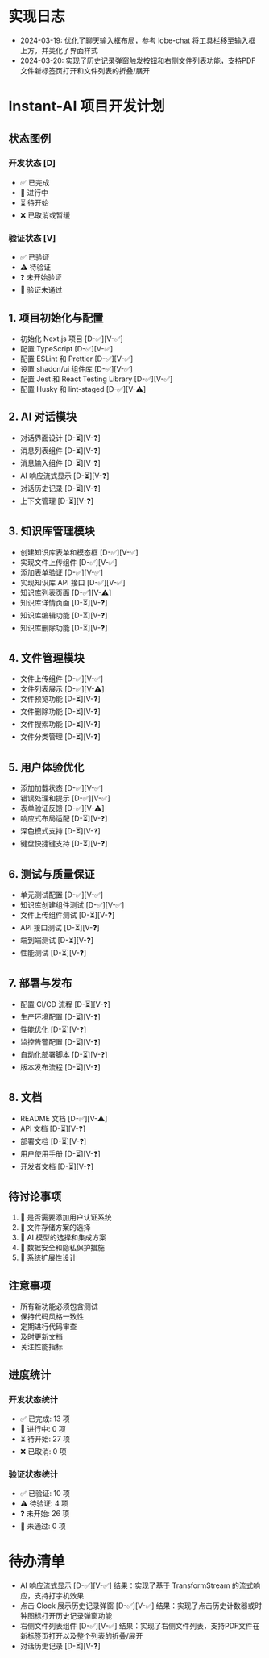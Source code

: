 # 实现日志
- 2024-03-19: 优化了聊天输入框布局，参考 lobe-chat 将工具栏移至输入框上方，并美化了界面样式
- 2024-03-20: 实现了历史记录弹窗触发按钮和右侧文件列表功能，支持PDF文件新标签页打开和文件列表的折叠/展开


# Instant-AI 项目开发计划

## 状态图例
### 开发状态 [D]
- ✅ 已完成
- 🚧 进行中
- ⏳ 待开始
- ❌ 已取消或暂缓

### 验证状态 [V]
- ✅ 已验证
- ⚠️ 待验证
- ❓ 未开始验证
- 🚫 验证未通过

## 1. 项目初始化与配置
- 初始化 Next.js 项目 [D-✅][V-✅]
- 配置 TypeScript [D-✅][V-✅]
- 配置 ESLint 和 Prettier [D-✅][V-✅]
- 设置 shadcn/ui 组件库 [D-✅][V-✅]
- 配置 Jest 和 React Testing Library [D-✅][V-✅]
- 配置 Husky 和 lint-staged [D-✅][V-⚠️]

## 2. AI 对话模块
- 对话界面设计 [D-⏳][V-❓]
- 消息列表组件 [D-⏳][V-❓]
- 消息输入组件 [D-⏳][V-❓]
- AI 响应流式显示 [D-⏳][V-❓]
- 对话历史记录 [D-⏳][V-❓]
- 上下文管理 [D-⏳][V-❓]

## 3. 知识库管理模块
- 创建知识库表单和模态框 [D-✅][V-✅]
- 实现文件上传组件 [D-✅][V-✅]
- 添加表单验证 [D-✅][V-✅]
- 实现知识库 API 接口 [D-✅][V-✅]
- 知识库列表页面 [D-✅][V-⚠️]
- 知识库详情页面 [D-⏳][V-❓]
- 知识库编辑功能 [D-⏳][V-❓]
- 知识库删除功能 [D-⏳][V-❓]

## 4. 文件管理模块
- 文件上传组件 [D-✅][V-✅]
- 文件列表展示 [D-✅][V-⚠️]
- 文件预览功能 [D-⏳][V-❓]
- 文件删除功能 [D-⏳][V-❓]
- 文件搜索功能 [D-⏳][V-❓]
- 文件分类管理 [D-⏳][V-❓]

## 5. 用户体验优化
- 添加加载状态 [D-✅][V-✅]
- 错误处理和提示 [D-✅][V-✅]
- 表单验证反馈 [D-✅][V-⚠️]
- 响应式布局适配 [D-⏳][V-❓]
- 深色模式支持 [D-⏳][V-❓]
- 键盘快捷键支持 [D-⏳][V-❓]

## 6. 测试与质量保证
- 单元测试配置 [D-✅][V-✅]
- 知识库创建组件测试 [D-✅][V-✅]
- 文件上传组件测试 [D-⏳][V-❓]
- API 接口测试 [D-⏳][V-❓]
- 端到端测试 [D-⏳][V-❓]
- 性能测试 [D-⏳][V-❓]

## 7. 部署与发布
- 配置 CI/CD 流程 [D-⏳][V-❓]
- 生产环境配置 [D-⏳][V-❓]
- 性能优化 [D-⏳][V-❓]
- 监控告警配置 [D-⏳][V-❓]
- 自动化部署脚本 [D-⏳][V-❓]
- 版本发布流程 [D-⏳][V-❓]

## 8. 文档
- README 文档 [D-✅][V-⚠️]
- API 文档 [D-⏳][V-❓]
- 部署文档 [D-⏳][V-❓]
- 用户使用手册 [D-⏳][V-❓]
- 开发者文档 [D-⏳][V-❓]

## 待讨论事项
1. 🤔 是否需要添加用户认证系统
2. 🤔 文件存储方案的选择
3. 🤔 AI 模型的选择和集成方案
4. 🤔 数据安全和隐私保护措施
5. 🤔 系统扩展性设计

## 注意事项
- 所有新功能必须包含测试
- 保持代码风格一致性
- 定期进行代码审查
- 及时更新文档
- 关注性能指标

## 进度统计
### 开发状态统计
- ✅ 已完成: 13 项
- 🚧 进行中: 0 项
- ⏳ 待开始: 27 项
- ❌ 已取消: 0 项

### 验证状态统计
- ✅ 已验证: 10 项
- ⚠️ 待验证: 4 项
- ❓ 未开始: 26 项
- 🚫 未通过: 0 项

# 待办清单
- AI 响应流式显示 [D-✅][V-✅] 结果：实现了基于 TransformStream 的流式响应，支持打字机效果
- 点击 Clock 展示历史记录弹窗 [D-✅][V-✅] 结果：实现了点击历史计数器或时钟图标打开历史记录弹窗功能
- 右侧文件列表组件 [D-✅][V-✅] 结果：实现了右侧文件列表，支持PDF文件在新标签页打开以及整个列表的折叠/展开
- 对话历史记录 [D-⏳][V-❓]
